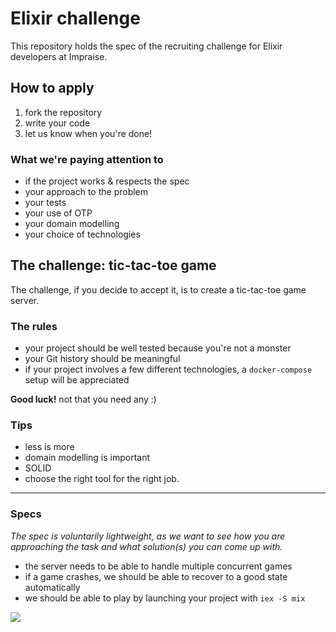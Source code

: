 # Elixir challenge

This repository holds the spec of the recruiting challenge for Elixir developers
at Impraise.

## How to apply

1. fork the repository
2. write your code
3. let us know when you're done!

### What we're paying attention to

- if the project works & respects the spec
- your approach to the problem
- your tests
- your use of OTP
- your domain modelling
- your choice of technologies

## The challenge: tic-tac-toe game

The challenge, if you decide to accept it, is to create a tic-tac-toe game server.

### The rules

- your project should be well tested because you're not a monster
- your Git history should be meaningful
- if your project involves a few different technologies, a `docker-compose`
  setup will be appreciated

**Good luck!** not that you need any :)

### Tips

- less is more
- domain modelling is important
- SOLID
- choose the right tool for the right job.

---

### Specs

_The spec is voluntarily lightweight, as we want to see how you are
approaching the task and what solution(s) you can come up with._

- the server needs to be able to handle multiple concurrent games
- if a game crashes, we should be able to recover to a good state automatically
- we should be able to play by launching your project with `iex -S mix`

![](https://upload.wikimedia.org/wikipedia/commons/thumb/3/32/Tic_tac_toe.svg/1200px-Tic_tac_toe.svg.png)
